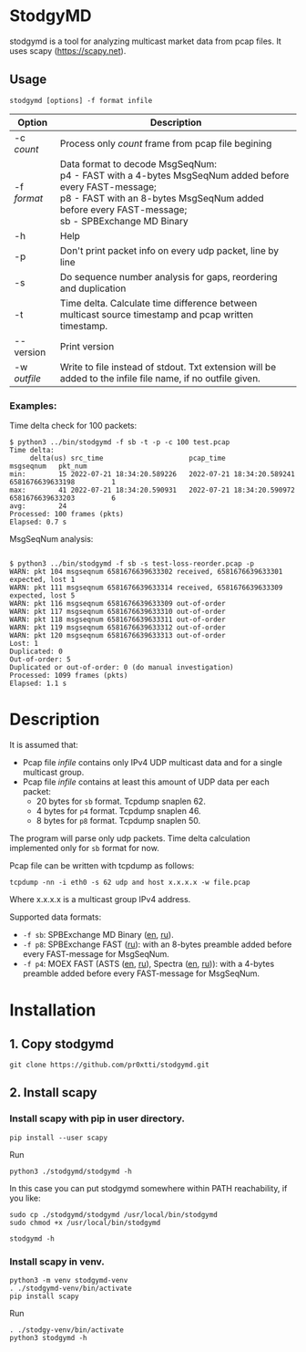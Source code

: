 # StodgyMD

stodgymd is a tool for analyzing multicast market data from pcap files.
It uses scapy (https://scapy.net).

## Usage

```shell
stodgymd [options] -f format infile
```

| Option        | Description                                                                                                                                                                                                       |
|---------------|-------------------------------------------------------------------------------------------------------------------------------------------------------------------------------------------------------------------|
| -c _count_    | Process only _count_ frame from pcap file begining                                                                                                                                                                |
| -f _format_   | Data format to decode MsgSeqNum: <br/>p4 - FAST with a 4-bytes MsgSeqNum added before every FAST-message; <br/>p8 - FAST with an 8-bytes MsgSeqNum added before every FAST-message; <br/>sb - SPBExchange MD Binary |
| -h            | Help                                                                                                                                                                                                              |
| -p            | Don't print packet info on every udp packet, line by line                                                                                                                                                         |
| -s            | Do sequence number analysis for gaps, reordering and duplication                                                                                                                                                  |
| -t            | Time delta. Calculate time difference between multicast source timestamp and pcap written timestamp.                                                                                                              |
| --version     | Print version                                                                                                                                                                                                     |
| -w _outfile_  | Write to file instead of stdout. Txt extension will be added to the infile file name, if no outfile given.                                                                                                        |

### Examples:

Time delta check for 100 packets:
```shell
$ python3 ../bin/stodgymd -f sb -t -p -c 100 test.pcap 
Time delta:
     delta(us) src_time                     pcap_time                               msgseqnum   pkt_num
min:        15 2022-07-21 18:34:20.589226   2022-07-21 18:34:20.589241       6581676639633198         1
max:        41 2022-07-21 18:34:20.590931   2022-07-21 18:34:20.590972       6581676639633203         6
avg:        24
Processed: 100 frames (pkts)
Elapsed: 0.7 s
```

MsgSeqNum analysis:
```shell

$ python3 ../bin/stodgymd -f sb -s test-loss-reorder.pcap -p
WARN: pkt 104 msgseqnum 6581676639633302 received, 6581676639633301 expected, lost 1
WARN: pkt 111 msgseqnum 6581676639633314 received, 6581676639633309 expected, lost 5
WARN: pkt 116 msgseqnum 6581676639633309 out-of-order
WARN: pkt 117 msgseqnum 6581676639633310 out-of-order
WARN: pkt 118 msgseqnum 6581676639633311 out-of-order
WARN: pkt 119 msgseqnum 6581676639633312 out-of-order
WARN: pkt 120 msgseqnum 6581676639633313 out-of-order
Lost: 1
Duplicated: 0
Out-of-order: 5
Duplicated or out-of-order: 0 (do manual investigation)
Processed: 1099 frames (pkts)
Elapsed: 1.1 s
```

# Description

It is assumed that:
- Pcap file _infile_ contains only IPv4 UDP multicast data and for a single multicast group.
- Pcap file _infile_ contains at least this amount of UDP data per each packet:
  - 20 bytes for `sb` format. Tcpdump snaplen 62.
  - 4 bytes for `p4` format. Tcpdump snaplen 46.
  - 8 bytes for `p8` format. Tcpdump snaplen 50.

The program will parse only udp packets.
Time delta calculation implemented only for `sb` format for now. 

Pcap file can be written with tcpdump as follows:
```shell
tcpdump -nn -i eth0 -s 62 udp and host x.x.x.x -w file.pcap
```
Where x.x.x.x is a multicast group IPv4 address.

Supported data formats:
- `-f sb`: SPBExchange MD Binary ([en](https://archives.spbexchange.ru/TS/DOCS/english/MDbinary_en.pdf), [ru](https://archives.spbexchange.ru/TS/DOCS/MDbinary.pdf)).
- `-f p8`: SPBExchange FAST ([ru](https://archives.spbexchange.ru/TS/DOCS/MDfast.pdf)): 
  with an 8-bytes preamble added before every FAST-message for MsgSeqNum.
- `-f p4`: MOEX FAST (ASTS ([en](http://ftp.moex.com/pub/FAST/ASTS/docs/ENG_Market_Data_Multicast_User_Guide_Ver_4_8.pdf), 
  [ru](http://ftp.moex.com/pub/FAST/ASTS/docs/RUS_Market_Data_Multicast_User_Guide_Ver_4_8.pdf)), 
  Spectra ([en](http://ftp.moex.com/pub/FAST/Spectra/prod/docs/spectra_fastgate_en.pdf), 
  [ru](http://ftp.moex.com/pub/FAST/Spectra/prod/docs/spectra_fastgate_ru.pdf))): 
  with a 4-bytes preamble added before every FAST-message for MsgSeqNum.

# Installation

## 1. Copy stodgymd

```shell
git clone https://github.com/pr0xtti/stodgymd.git
```

## 2. Install scapy

### Install scapy with pip in user directory.

```shell
pip install --user scapy
```
Run
```shell
python3 ./stodgymd/stodgymd -h 
```

In this case you can put stodgymd somewhere within PATH reachability, if you like:
```shell
sudo cp ./stodgymd/stodgymd /usr/local/bin/stodgymd
sudo chmod +x /usr/local/bin/stodgymd

stodgymd -h
```

### Install scapy in venv.

```shell
python3 -m venv stodgymd-venv
. ./stodgymd-venv/bin/activate 
pip install scapy
```
Run
```shell
. ./stodgy-venv/bin/activate
python3 stodgymd -h
```



